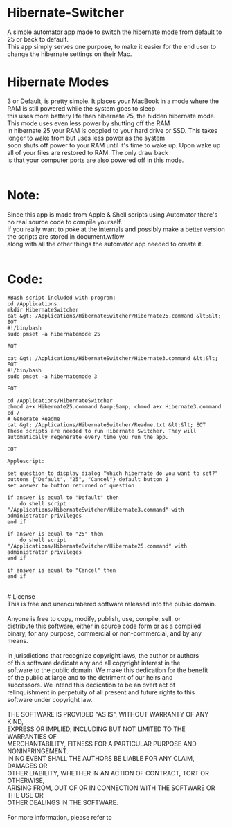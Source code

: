 # Hibernate-Switcher
A simple automator app made to switch the hibernate mode from default to 25 or back to default.</br>
This app simply serves one purpose, to make it easier for the end user to change the hibernate settings on their Mac.</br>
# Hibernate Modes</br>
3 or Default, is pretty simple. It places your MacBook in a mode where the RAM is still powered while the system goes to sleep</br>
this uses more battery life than hibernate 25, the hidden hibernate mode. This mode uses even less power by shutting off the RAM</br>
in hibernate 25 your RAM is coppied to your hard drive or SSD. This takes longer to wake from but uses less power as the system</br>
soon shuts off power to your RAM until it's time to wake up. Upon wake up all of your files are restored to RAM. The only draw back</br>
is that your computer ports are also powered off in this mode.</br>
</br>
# Note:</br>
Since this app is made from Apple & Shell scripts using Automator there's no real source code to compile yourself.</br>
If you really want to poke at the internals and possibly make a better version the scripts are stored in document.wflow</br>
along with all the other things the automator app needed to create it.</br>
</br>
# Code:</br>
```
#Bash script included with program:
cd /Applications
mkdir HibernateSwitcher
cat &gt; /Applications/HibernateSwitcher/Hibernate25.command &lt;&lt; EOT
#!/bin/bash
sudo pmset -a hibernatemode 25

EOT

cat &gt; /Applications/HibernateSwitcher/Hibernate3.command &lt;&lt; EOT
#!/bin/bash
sudo pmset -a hibernatemode 3

EOT

cd /Applications/HibernateSwitcher
chmod a+x Hibernate25.command &amp;&amp; chmod a+x Hibernate3.command
cd /
# Generate Readme
cat &gt; /Applications/HibernateSwitcher/Readme.txt &lt;&lt; EOT
These scripts are needed to run Hibernate Switcher. They will automatically regenerate every time you run the app.

EOT

Applescript:

set question to display dialog "Which hibernate do you want to set?" buttons {"Default", "25", "Cancel"} default button 2
set answer to button returned of question

if answer is equal to "Default" then
	do shell script "/Applications/HibernateSwitcher/Hibernate3.command" with administrator privileges
end if

if answer is equal to "25" then
	do shell script "/Applications/HibernateSwitcher/Hibernate25.command" with administrator privileges
end if

if answer is equal to "Cancel" then
end if
```
</br>
# License</br>
This is free and unencumbered software released into the public domain.</br>
</br>
Anyone is free to copy, modify, publish, use, compile, sell, or</br>
distribute this software, either in source code form or as a compiled</br>
binary, for any purpose, commercial or non-commercial, and by any</br>
means.</br>
</br>
In jurisdictions that recognize copyright laws, the author or authors</br>
of this software dedicate any and all copyright interest in the</br>
software to the public domain. We make this dedication for the benefit</br>
of the public at large and to the detriment of our heirs and</br>
successors. We intend this dedication to be an overt act of</br>
relinquishment in perpetuity of all present and future rights to this</br>
software under copyright law.</br>
</br>
THE SOFTWARE IS PROVIDED "AS IS", WITHOUT WARRANTY OF ANY KIND,</br>
EXPRESS OR IMPLIED, INCLUDING BUT NOT LIMITED TO THE WARRANTIES OF</br>
MERCHANTABILITY, FITNESS FOR A PARTICULAR PURPOSE AND NONINFRINGEMENT.</br>
IN NO EVENT SHALL THE AUTHORS BE LIABLE FOR ANY CLAIM, DAMAGES OR</br>
OTHER LIABILITY, WHETHER IN AN ACTION OF CONTRACT, TORT OR OTHERWISE,</br>
ARISING FROM, OUT OF OR IN CONNECTION WITH THE SOFTWARE OR THE USE OR</br>
OTHER DEALINGS IN THE SOFTWARE.</br>
</br>
For more information, please refer to <http://unlicense.org/>

